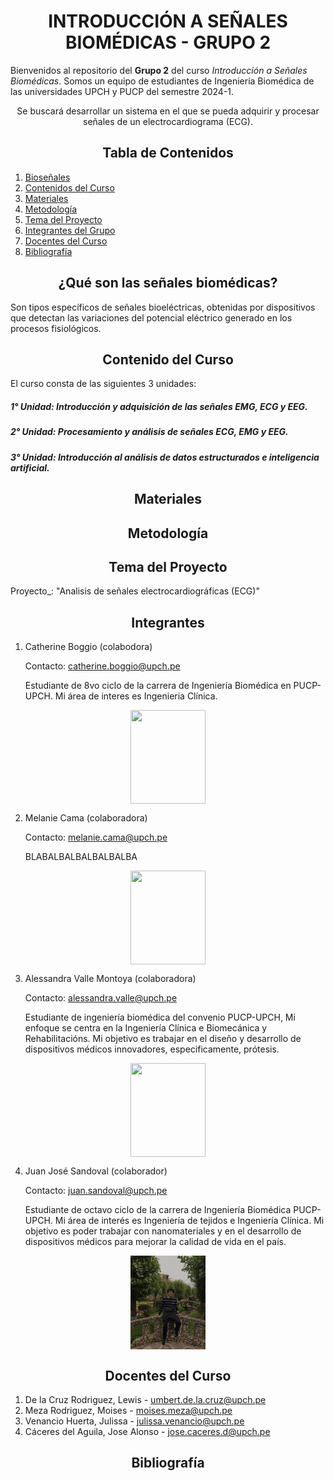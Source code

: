 <h1 style="text-align: center;">INTRODUCCIÓN A SEÑALES BIOMÉDICAS - GRUPO 2</h1>

Bienvenidos al repositorio del **Grupo 2** del curso *Introducción a Señales Biomédicas*. Somos un equipo de estudiantes de Ingeniería Biomédica de las universidades UPCH y PUCP del semestre 2024-1. 
<p style="text-align: center;">Se buscará desarrollar un sistema en el que se pueda adquirir y procesar señales de un electrocardiograma (ECG).</p>

<h2 style="text-align: center;">Tabla de Contenidos</h2>

1. [Bioseñales](#introducción)
2. [Contenidos del Curso](#Contenido)
3. [Materiales](#Materiales)
4. [Metodología](#Metodología)
5. [Tema del Proyecto](#Tema)
7. [Integrantes del Grupo](#Integrantes)
8. [Docentes del Curso](#Docentes)
9. [Bibliografía](#Bibliografía)

<a id = "introducción" style></a>
<h2 style = "text-align: center;">¿Qué son las señales biomédicas?</h2>
Son tipos específicos de señales bioeléctricas, obtenidas por dispositivos que detectan las variaciones del potencial eléctrico generado en los procesos fisiológicos.
<a id = "Contenido"></a>  
<h2 style = "text-align: center;">Contenido del Curso</h2>
El curso consta de las siguientes 3 unidades:

##### 1° Unidad: Introducción y adquisición de las señales EMG, ECG y EEG.

##### 2° Unidad: Procesamiento y análisis de señales ECG, EMG y EEG.


##### 3° Unidad: Introducción al análisis de datos estructurados e inteligencia artificial.

<a id = "Materiales"></a>
<h2 style = "text-align: center;">Materiales</h2>


<a id = "Metodología"></a>
<h2 style = "text-align: center;">Metodología</h2>

<a id = "Tema"></a>
<h2 style = "text-align: center;">Tema del Proyecto</h2>
Proyecto_: "Analisis de señales electrocardiográficas (ECG)"

<a id = "Integrantes"></a>
<h2 style = "text-align: center;">Integrantes</h2>

1. Catherine Boggio (colabodora)

    Contacto: catherine.boggio@upch.pe

   Estudiante de 8vo ciclo de la carrera de Ingeniería Biomédica en PUCP-UPCH. Mi área de interes es Ingenieria Clínica.
   
<p align="center">
<img src="Imágenes/1709409281369.jpg " align="center" width="120" height="150"/>
</p>

2. Melanie Cama (colaboradora)

    Contacto: melanie.cama@upch.pe

    BLABALBALBALBALBALBA
<p align="center">
<img src="link a tu imagen" align="center" width="120" height="150"/>
</p>

3. Alessandra Valle Montoya (colaboradora)

    Contacto: alessandra.valle@upch.pe

   Estudiante de ingeniería biomédica del convenio PUCP-UPCH, Mi enfoque se centra en la Ingeniería Clínica e Biomecánica y Rehabilitacións. Mi objetivo es trabajar en el diseño y desarrollo de dispositivos médicos innovadores, especificamente, prótesis.

<p align="center">
<img src="Imágenes/fotoales.jpeg" align="center" width="120" height="150"/>
</p>

4. Juan José Sandoval (colaborador)

    Contacto: juan.sandoval@upch.pe
    
    Estudiante de octavo ciclo de la carrera de Ingeniería Biomédica PUCP-UPCH. Mi área de interés es Ingeniería de tejidos e Ingeniería Clínica. Mi objetivo es poder trabajar con nanomateriales y en el desarrollo de dispositivos médicos para mejorar la calidad de vida en el país.

<p align="center">
<img src="yo.jpeg" align="center" width="120" height="150"/>
</p>

<a id = "Docentes"></a>
<h2 style = "text-align: center;">Docentes del Curso</h2>

1. De la Cruz Rodriguez, Lewis - umbert.de.la.cruz@upch.pe
2. Meza Rodriguez, Moises - moises.meza@upch.pe
3. Venancio Huerta, Julissa - julissa.venancio@upch.pe
4. Cáceres del Aguila, Jose Alonso - jose.caceres.d@upch.pe

<a id = "Bibliografia"></a>
<h2 style = "text-align: center;">Bibliografía</h2>
